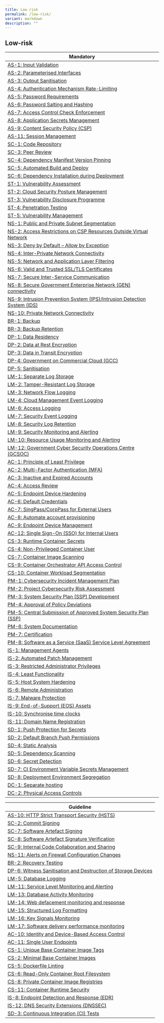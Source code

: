 ```yaml
---
title: Low risk
permalink: /low-risk/
variant: markdown
description: ""
---
```

## Low-risk

| Mandatory |
| ---- |
| [AS-1: Input Validation](/control-catalog/as/#as-1) |
| [AS-2: Parameterised Interfaces](/control-catalog/as/#as-2) |
| [AS-3: Output Sanitisation](/control-catalog/as/#as-3) |
| [AS-4: Authentication Mechanism Rate-Limiting](/control-catalog/as/#as-4) |
| [AS-5: Password Requirements](/control-catalog/as/#as-5) |
| [AS-6: Password Salting and Hashing](/control-catalog/as/#as-6) |
| [AS-7: Access Control Check Enforcement](/control-catalog/as/#as-7) |
| [AS-8: Application Secrets Management](/control-catalog/as/#as-8) |
| [AS-9: Content Security Policy (CSP)](/control-catalog/as/#as-9) |
| [AS-11: Session Management](/control-catalog/as/#as-11) |
| [SC-1: Code Repository](/control-catalog/sc/#sc-1) |
| [SC-3: Peer Review](/control-catalog/sc/#sc-3) |
| [SC-4: Dependency Manifest Version Pinning](/control-catalog/sc/#sc-4) |
| [SC-5: Automated Build and Deploy](/control-catalog/sc/#sc-5) |
| [SC-6: Dependency Installation during Deployment](/control-catalog/sc/#sc-6) |
| [ST-1: Vulnerability Assessment](/control-catalog/st/#st-1) |
| [ST-2: Cloud Security Posture Management](/control-catalog/st/#st-2) |
| [ST-3: Vulnerability Disclosure Programme](/control-catalog/st/#st-3) |
| [ST-4: Penetration Testing](/control-catalog/st/#st-4) |
| [ST-5: Vulnerability Management](/control-catalog/st/#st-5) |
| [NS-1: Public and Private Subnet Segmentation](/control-catalog/ns/#ns-1) |
| [NS-2: Access Restrictions on CSP Resources Outside Virtual Network](/control-catalog/ns/#ns-2) |
| [NS-3: Deny by Default – Allow by Exception](/control-catalog/ns/#ns-3) |
| [NS-4: Inter-Private Network Connectivity](/control-catalog/ns/#ns-4) |
| [NS-5: Network and Application Layer Filtering](/control-catalog/ns/#ns-5) |
| [NS-6: Valid and Trusted SSL/TLS Certificates](/control-catalog/ns/#ns-6) |
| [NS-7: Secure Inter-Service Communication](/control-catalog/ns/#ns-7) |
| [NS-8: Secure Government Enterprise Network (GEN) connectivity](/control-catalog/ns/#ns-8) |
| [NS-9: Intrusion Prevention System (IPS)/Intrusion Detection System (IDS)](/control-catalog/ns/#ns-9) |
| [NS-10: Private Network Connectivity](/control-catalog/ns/#ns-10) |
| [BR-1: Backup](/control-catalog/br/#br-1) |
| [BR-3: Backup Retention](/control-catalog/br/#br-3) |
| [DP-1: Data Residency](/control-catalog/dp/#dp-1) |
| [DP-2: Data at Rest Encryption](/control-catalog/dp/#dp-2) |
| [DP-3: Data in Transit Encryption](/control-catalog/dp/#dp-3) |
| [DP-4: Government on Commercial Cloud (GCC)](/control-catalog/dp/#dp-4) |
| [DP-5: Sanitisation](/control-catalog/dp/#dp-5) |
| [LM-1: Separate Log Storage](/control-catalog/lm/#lm-1) |
| [LM-2: Tamper-Resistant Log Storage](/control-catalog/lm/#lm-2) |
| [LM-3: Network Flow Logging](/control-catalog/lm/#lm-3) |
| [LM-4: Cloud Management Event Logging](/control-catalog/lm/#lm-4) |
| [LM-6: Access Logging](/control-catalog/lm/#lm-6) |
| [LM-7: Security Event Logging](/control-catalog/lm/#lm-7) |
| [LM-8: Security Log Retention](/control-catalog/lm/#lm-8) |
| [LM-9: Security Monitoring and Alerting](/control-catalog/lm/#lm-9) |
| [LM-10: Resource Usage Monitoring and Alerting](/control-catalog/lm/#lm-10) |
| [LM-12: Government Cyber Security Operations Centre (GCSOC)](/control-catalog/lm/#lm-12) |
| [AC-1: Principle of Least Privilege](/control-catalog/ac/#ac-1) |
| [AC-2: Multi-Factor Authentication (MFA)](/control-catalog/ac/#ac-2) |
| [AC-3: Inactive and Expired Accounts](/control-catalog/ac/#ac-3) |
| [AC-4: Access Review](/control-catalog/ac/#ac-4) |
| [AC-5: Endpoint Device Hardening](/control-catalog/ac/#ac-5) |
| [AC-6: Default Credentials](/control-catalog/ac/#ac-6) |
| [AC-7: SingPass/CorpPass for External Users](/control-catalog/ac/#ac-7) |
| [AC-8: Automate account provisioning](/control-catalog/ac/#ac-8) |
| [AC-9: Endpoint Device Management](/control-catalog/ac/#ac-9) |
| [AC-12: Single Sign-On (SSO) for Internal Users](/control-catalog/ac/#ac-12) |
| [CS-3: Runtime Container Secrets](/control-catalog/cs/#cs-3) |
| [CS-4: Non-Privileged Container User](/control-catalog/cs/#cs-4) |
| [CS-7: Container Image Scanning](/control-catalog/cs/#cs-7) |
| [CS-9: Container Orchestrator API Access Control](/control-catalog/cs/#cs-9) |
| [CS-10: Container Workload Segmentation](/control-catalog/cs/#cs-10) |
| [PM-1: Cybersecurity Incident Management Plan](/control-catalog/pm/#pm-1) |
| [PM-2: Project Cybersecurity Risk Assessment](/control-catalog/pm/#pm-2) |
| [PM-3: System Security Plan (SSP) Development](/control-catalog/pm/#pm-3) |
| [PM-4: Approval of Policy Deviations](/control-catalog/pm/#pm-4) |
| [PM-5: Central Submission of Approved System Security Plan (SSP)](/control-catalog/pm/#pm-5) |
| [PM-6: System Documentation](/control-catalog/pm/#pm-6) |
| [PM-7: Certification](/control-catalog/pm/#pm-7) |
| [PM-8: Software as a Service (SaaS) Service Level Agreement](/control-catalog/pm/#pm-8) |
| [IS-1: Management Agents](/control-catalog/is/#is-1) |
| [IS-2: Automated Patch Management](/control-catalog/is/#is-2) |
| [IS-3: Restricted Administrator Privileges](/control-catalog/is/#is-3) |
| [IS-4: Least Functionality](/control-catalog/is/#is-4) |
| [IS-5: Host System Hardening](/control-catalog/is/#is-5) |
| [IS-6: Remote Administration](/control-catalog/is/#is-6) |
| [IS-7: Malware Protection](/control-catalog/is/#is-7) |
| [IS-9: End-of-Support (EOS) Assets](/control-catalog/is/#is-9) |
| [IS-10: Synchronise time clocks](/control-catalog/is/#is-10) |
| [IS-11: Domain Name Registration](/control-catalog/is/#is-11) |
| [SD-1: Push Protection for Secrets](/control-catalog/sd/#sd-1) |
| [SD-2: Default Branch Push Permissions](/control-catalog/sd/#sd-2) |
| [SD-4: Static Analysis](/control-catalog/sd/#sd-4) |
| [SD-5: Dependency Scanning](/control-catalog/sd/#sd-5) |
| [SD-6: Secret Detection](/control-catalog/sd/#sd-6) |
| [SD-7: CI Environment Variable Secrets Management](/control-catalog/sd/#sd-7) |
| [SD-8: Deployment Environment Segregation](/control-catalog/sd/#sd-8) |
| [DC-1: Separate hosting](/control-catalog/dc/#dc-1) |
| [DC-2: Physical Access Controls](/control-catalog/dc/#dc-2) |


| Guideline |
| ---- |
| [AS-10: HTTP Strict Transport Security (HSTS)](/control-catalog/as/#as-10) |
| [SC-2: Commit Signing](/control-catalog/sc/#sc-2) |
| [SC-7: Software Artefact Signing](/control-catalog/sc/#sc-7) |
| [SC-8: Software Artefact Signature Verification](/control-catalog/sc/#sc-8) |
| [SC-9: Internal Code Collaboration and Sharing](/control-catalog/sc/#sc-9) |
| [NS-11: Alerts on Firewall Configuration Changes](/control-catalog/ns/#ns-11) |
| [BR-2: Recovery Testing](/control-catalog/br/#br-2) |
| [DP-6: Witness Sanitisation and Destruction of Storage Devices](/control-catalog/dp/#dp-6) |
| [LM-5: Database Logging](/control-catalog/lm/#lm-5) |
| [LM-11: Service Level Monitoring and Alerting](/control-catalog/lm/#lm-11) |
| [LM-13: Database Activity Monitoring](/control-catalog/lm/#lm-13) |
| [LM-14: Web defacement monitoring and response](/control-catalog/lm/#lm-14) |
| [LM-15: Structured Log Formatting](/control-catalog/lm/#lm-15) |
| [LM-16: Key Signals Monitoring](/control-catalog/lm/#lm-16) |
| [LM-17: Software delivery performance monitoring](/control-catalog/lm/#lm-17) |
| [AC-10: Identity and Device-Based Access Control](/control-catalog/ac/#ac-10) |
| [AC-11: Single User Endpoints](/control-catalog/ac/#ac-11) |
| [CS-1: Unique Base Container Image Tags](/control-catalog/cs/#cs-1) |
| [CS-2: Minimal Base Container Images](/control-catalog/cs/#cs-2) |
| [CS-5: Dockerfile Linting](/control-catalog/cs/#cs-5) |
| [CS-6: Read-Only Container Root Filesystem](/control-catalog/cs/#cs-6) |
| [CS-8: Private Container Image Registries](/control-catalog/cs/#cs-8) |
| [CS-11: Container Runtime Security](/control-catalog/cs/#cs-11) |
| [IS-8: Endpoint Detection and Response (EDR)](/control-catalog/is/#is-8) |
| [IS-12: DNS Security Extensions (DNSSEC)](/control-catalog/is/#is-12) |
| [SD-3: Continuous Integration (CI) Tests](/control-catalog/sd/#sd-3) |

